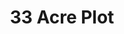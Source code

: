 ---
layout: post
categories: [sale, plot]
title: "33 Acre Plot"
price: "3.5 Crore/Acre"
address: "Bosan Road, Near Multan Public School"
type: "PLOT FOR SALE"
area: "33 Acre"
---